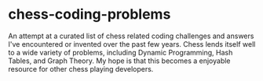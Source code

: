 # chess-coding-problems
An attempt at a curated list of chess related coding challenges and answers I've encountered or invented over the past few years. Chess lends itself well to a wide variety of problems, including Dynamic Programming, Hash Tables, and Graph Theory. My hope is that this becomes a enjoyable resource for other chess playing developers.
